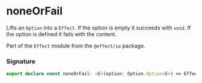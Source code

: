# noneOrFail

Lifts an `Option` into a `Effect`. If the option is empty it succeeds with
`void`. If the option is defined it fails with the content.

Part of the `Effect` module from the `@effect/io` package.

### Signature

```typescript
export declare const noneOrFail: <E>(option: Option.Option<E>) => Effect<never, E, void>
```
